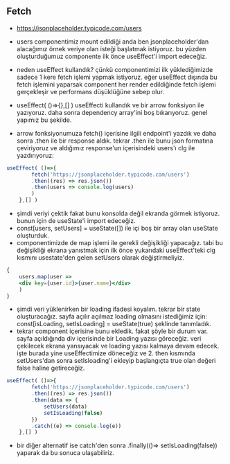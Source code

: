 ## Fetch
- https://jsonplaceholder.typicode.com/users
- users componentimiz mount edildiği anda ben jsonplaceholder'dan alacağımız örnek veriye olan isteği başlatmak istiyoruz. bu yüzden oluşturduğumuz componente ilk önce useEffect'i import edeceğiz.

- neden useEffect kullandık? çünkü componentimizi ilk yüklediğimizde sadece 1 kere fetch işlemi yapmak istiyoruz. eğer useEffect dışında bu fetch işlemini yaparsak component her render edildiğinde fetch işlemi gerçekleşir ve performans düşüklüğüne sebep olur.

-  useEffect( ()=>{},[] ) useEffecti kullandık ve bir arrow fonksiyon ile yazıyoruz. daha sonra dependency array'ini boş bıkarıyoruz. genel yapımız bu şekilde.
- arrow fonksiyonumuza fetch() içerisine ilgili endpoint'i yazdık ve daha sonra .then ile bir response aldık. tekrar .then ile bunu json formatına çeviriyoruz ve aldığımız response'un içerisindeki users'ı clg ile yazdırıyoruz:

```jsx
useEffect( ()=>{
        fetch('https://jsonplaceholder.typicode.com/users')
        .then((res) => res.json())
        .then(users => console.log(users)
        )
    },[] )
```

 - şimdi veriyi çektik fakat bunu konsolda değil ekranda görmek istiyoruz. bunun için de useState'i import edeceğiz.
- const[users, setUsers] = useState([]) ile içi boş bir array olan useState oluşturduk.
- componentimizde de map işlemi ile gerekli değişikliği yapacağız. tabi bu değişikliği ekrana yanıstmak için ilk önce yukarıdaki useEffect'teki clg kısmını usestate'den gelen setUsers olarak değiştirmeliyiz.

```jsx
{
    users.map(user => 
    <div key={user.id}>{user.name}</div> 
    )
}
```

- şimdi veri yüklenirken bir loading ifadesi koyalım. tekrar bir state oluşturacağız. sayfa açılır açılmaz loading olmasını istediğimiz için:  const[isLoading, setIsLoading] = useState(true) şeklinde tanımladık.
- tekrar component içerisine bunu ekledik. fakat şöyle bir durum var. sayfa açıldığında div içerisinde bir Loading yazısı göreceğiz. veri çekilecek ekrana yansıyacak ve loading yazısı kalmaya devam edecek. işte burada yine useEffectimize döneceğiz ve 2. then kısmında setUsers'dan sonra setIsloading'i ekleyip başlangıçta true olan değeri false haline getireceğiz.

```jsx
useEffect( ()=>{
        fetch('https://jsonplaceholder.typicode.com/users')
        .then((res) => res.json())
        .then(data => {
            setUsers(data)
            setIsLoading(false)
        })
        .catch((e) => console.log(e))
    },[] )
``` 
- bir diğer alternatif ise catch'den sonra .finally(()=> setIsLoading(false)) yaparak da bu sonuca ulaşabiliriz.

